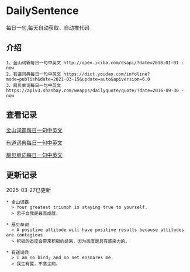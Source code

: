 # DailySentence

每日一句,每天自动获取，自动推代码

## 介绍

```
1、金山词霸每日一句中英文 http://open.iciba.com/dsapi/?date=2018-01-01 - now
2、有道词典每日一句中英文 https://dict.youdao.com/infoline?mode=publish&date=2021-03-15&update=auto&apiversion=6.0
3、扇贝单词每日一句中英文 https://apiv3.shanbay.com/weapps/dailyquote/quote/?date=2016-09-30 - now
```

## 查看记录

[金山词霸每日一句中英文](./data/iciba/)

[有道词典每日一句中英文](./data/youdao/)

[扇贝单词每日一句中英文](./data/shanbay/)

## 更新记录
2025-03-27已更新 
```
* 金山词霸
  > Your greatest triumph is staying true to yourself.
  > 忠于自我是最高成就。

* 扇贝单词
  > A positive attitude will have positive results because attitudes are contagious.
  > 积极的态度会带来积极的结果，因为态度是具有感染力的。

* 有道词典
  > I am no bird; and no net ensnares me.
  > 我生有翼，不落尘网。

```
